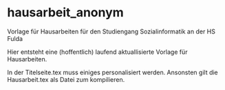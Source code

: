 # hausarbeit_anonym
Vorlage für Hausarbeiten für den Studiengang Sozialinformatik an der HS Fulda

Hier entsteht eine (hoffentlich) laufend aktuallisierte Vorlage für Hausarbeiten.

In der Titelseite.tex muss einiges personalisiert werden. Ansonsten gilt die Hausarbeit.tex als Datei zum kompilieren.
